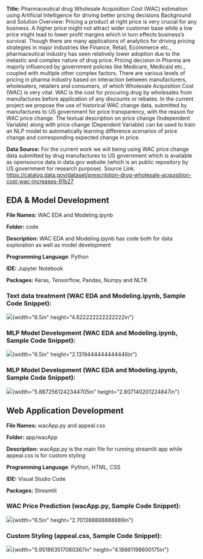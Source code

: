 




**Title:** Pharmaceutical drug Wholesale Acquisition Cost (WAC) estimation using Artificial Intelligence for driving better pricing decisions
Background and Solution Overview:  Pricing a product at right price is very crucial for any business. A higher price might not attract wider customer base while a low price might lead to lower profit margins which in turn effects business’s survival. Though there are many applications of analytics for driving pricing strategies in major industries like Finance, Retail, Ecommerce etc., pharmaceutical industry has seen relatively lower adoption due to the inelastic and complex nature of drug price. Pricing decision in Pharma are majorly influenced by government policies like Medicare, Medicaid etc., coupled with multiple other complex factors. There are various levels of pricing in pharma industry based on interaction between manufacturers, wholesalers, retailers and consumers, of which Wholesale Acquisition Cost (WAC) is very vital. WAC is the cost for procuring drug by wholesales from manufactures before application of any discounts or rebates. In the current project we propose the use of historical WAC change data, submitted by manufactures to US government for price transparency, with the reason for WAC price change. The textual description on price change (Independent Variable) along with price change (Dependent Variable) can be used to train an NLP model to automatically learning difference scenarios of price change and corresponding expected change in price.

**Data Source:**
For the current work we will being using WAC price change data submitted by drug manufactures to US government which is available as opensource data in data.gov website (which is an public repository by US government for research purpose). 
Source Link: https://catalog.data.gov/dataset/prescription-drug-wholesale-acquisition-cost-wac-increases-91b27







## EDA & Model Development

**File Names:** WAC EDA and Modeling.ipynb

**Folder:** code

**Description:** WAC EDA and Modeling.ipynb has code both for data
exploration as well as model development

**Programming Language**: Python

**IDE:** Jupyter Notebook

**Packages:** Keras, Tensorflow, Pandas, Numpy and NLTK

### Text data treatment (WAC EDA and Modeling.ipynb, Sample Code Snippet):

![](vertopal_cbcd3d5d591a4085b6696ce70ba88d8e/media/image1.png){width="6.5in"
height="4.622222222222222in"}

### MLP Model Development (WAC EDA and Modeling.ipynb, Sample Code Snippet):

![](vertopal_cbcd3d5d591a4085b6696ce70ba88d8e/media/image2.png){width="6.5in"
height="2.1319444444444446in"}

### MLP Model Development (WAC EDA and Modeling.ipynb, Sample Code Snippet):

![](vertopal_cbcd3d5d591a4085b6696ce70ba88d8e/media/image3.png){width="5.8872561242344705in"
height="2.807140201224847in"}

## Web Application Development

**File Names:** wacApp.py and appeal.css

**Folder:** app/wacApp

**Description:** wacApp.py is the main file for running streamlit app
while appeal.css is for custom styling

**Programming Language**: Python, HTML, CSS

**IDE:** Visual Studio Code

**Packages:** Streamlit

### WAC Price Prediction (wacApp.py, Sample Code Snippet):

![](vertopal_cbcd3d5d591a4085b6696ce70ba88d8e/media/image4.png){width="6.5in"
height="2.701388888888889in"}

### Custom Styling (appeal.css, Sample Code Snippet):

![](vertopal_cbcd3d5d591a4085b6696ce70ba88d8e/media/image5.png){width="5.951863517060367in"
height="4.18661198600175in"}
